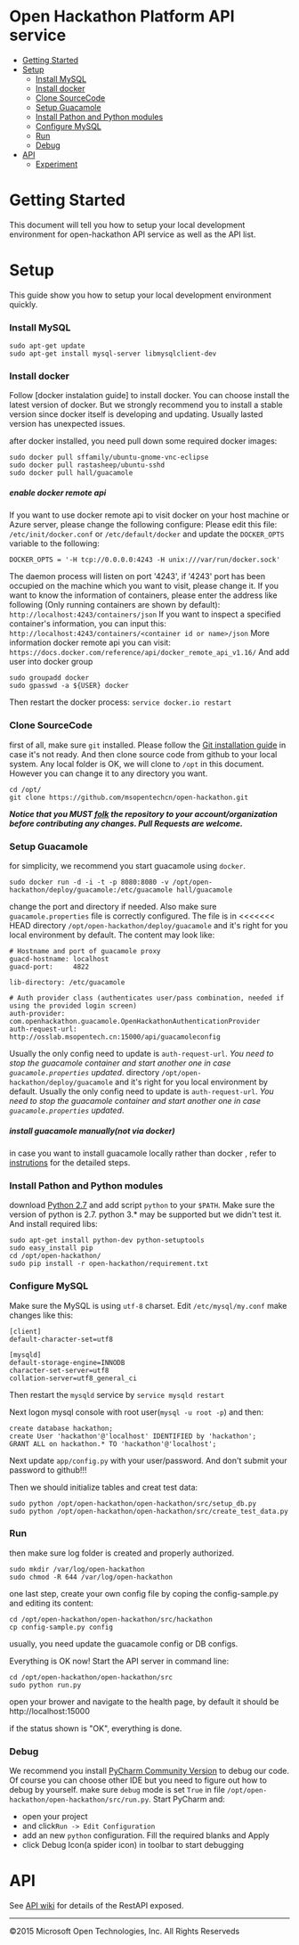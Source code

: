 Open Hackathon Platform API service
=============================

<!-- toc -->
* [Getting Started](#getting-started)
* [Setup](#setup)
  * [Install MySQL](#install-mysql)
  * [Install docker](#install-docker)
  * [Clone SourceCode](#clone-sourcecode)
  * [Setup Guacamole](#setup-guacamole)
  * [Install Pathon and Python modules](#install-pathon-and-python-modules)
  * [Configure MySQL](#configure-mysql)
  * [Run](#run)
  * [Debug](#debug)
* [API](#api)
  * [Experiment](#experiment)


<!-- toc stop -->

# Getting Started
This document will tell you how to setup your local development environment for open-hackathon API service as well as the API list.

# Setup

This guide show you how to setup your local development environment quickly.

### Install MySQL
```
sudo apt-get update
sudo apt-get install mysql-server libmysqlclient-dev
```

### Install docker
Follow [docker instalation guide] to install docker. You can choose install the latest version of docker. But we strongly recommend you to
 install a stable version since docker itself is developing and updating. Usually lasted version has unexpected issues.

after docker installed, you need pull down some required docker images:
```
sudo docker pull sffamily/ubuntu-gnome-vnc-eclipse
sudo docker pull rastasheep/ubuntu-sshd
sudo docker pull hall/guacamole
```

##### enable docker remote api
If you want to use docker remote api to visit docker on your host machine or Azure server, please change the following configure:
Please edit this file: `/etc/init/docker.conf` or `/etc/default/docker` and update the `DOCKER_OPTS` variable to the following:
```
DOCKER_OPTS = '-H tcp://0.0.0.0:4243 -H unix:///var/run/docker.sock'
```
The daemon process will listen on port '4243', if '4243' port has been occupied on the machine which you want to visit, please change it.
If you want to know the information of containers, please enter the address like following (Only running containers are shown by default):
`http://localhost:4243/containers/json`
If you want to inspect a specified container's information, you can input this:
`http://localhost:4243/containers/<container id or name>/json`
More information docker remote api you can visit:
`https://docs.docker.com/reference/api/docker_remote_api_v1.16/`
And add user into docker group
```
sudo groupadd docker
sudo gpasswd -a ${USER} docker
```
Then restart the docker process: `service docker.io restart`


### Clone SourceCode

first of all, make sure `git` installed. Please follow the [Git installation guide](http://git-scm.com/book/en/v2/Getting-Started-Installing-Git) in case it's not ready.
And then clone source code from github to your local system. Any local folder is OK, we will clone to `/opt` in this document. However you
can change it to any directory you want.
```
cd /opt/
git clone https://github.com/msopentechcn/open-hackathon.git
```

**_Notice that you MUST [folk](http://www.worldhello.net/gotgithub/04-work-with-others/010-fork-and-pull.html) the repository to your account/organization before contributing any changes. Pull Requests are welcome._**

### Setup Guacamole
for simplicity, we recommend you start guacamole using `docker`.
```
sudo docker run -d -i -t -p 8080:8080 -v /opt/open-hackathon/deploy/guacamole:/etc/guacamole hall/guacamole
```
change the port and directory if needed. Also make sure `guacamole.properties` file is correctly configured. The file is in
<<<<<<< HEAD
directory `/opt/open-hackathon/deploy/guacamole` and it's right for you local environment by default. The content may look like:
```
# Hostname and port of guacamole proxy
guacd-hostname: localhost
guacd-port:     4822

lib-directory: /etc/guacamole

# Auth provider class (authenticates user/pass combination, needed if using the provided login screen)
auth-provider: com.openhackathon.guacamole.OpenHackathonAuthenticationProvider
auth-request-url: http://osslab.msopentech.cn:15000/api/guacamoleconfig
```
Usually the only config need to update is `auth-request-url`. _You need to stop the guacamole container and start another one
in case `guacamole.properties` updated_.
directory `/opt/open-hackathon/deploy/guacamole` and it's right for you local environment by default. Usually the only config need to update is `auth-request-url`.
_You need to stop the guacamole container and start another one in case `guacamole.properties` updated_.

##### install guacamole manually(not via docker)
in case you want to install guacamole locally rather than docker , refer to [instrutions](https://github.com/msopentechcn/open-hackathon/wiki/Setup-Guacamole-withn-custom-authentication) for the detailed steps.

### Install Pathon and Python modules
download [Python 2.7](https://www.python.org/downloads/) and add script `python` to your `$PATH`. Make sure the version of python is 2.7.
python 3.* may be supported but we didn't test it.
And install required libs:
```
sudo apt-get install python-dev python-setuptools
sudo easy_install pip
cd /opt/open-hackathon/
sudo pip install -r open-hackathon/requirement.txt
```

### Configure MySQL
Make sure the MySQL is using `utf-8` charset. Edit `/etc/mysql/my.conf` make changes like this:
```
[client]
default-character-set=utf8

[mysqld]
default-storage-engine=INNODB
character-set-server=utf8
collation-server=utf8_general_ci
```
Then restart the `mysqld` service by `service mysqld restart`

Next logon mysql console with root user(`mysql -u root -p`) and then:
```mysql
create database hackathon;
create User 'hackathon'@'localhost' IDENTIFIED by 'hackathon';
GRANT ALL on hackathon.* TO 'hackathon'@'localhost';
```
Next update `app/config.py` with your user/password. And don't submit your password to github!!!

Then we should initialize tables and creat test data:
```
sudo python /opt/open-hackathon/open-hackathon/src/setup_db.py
sudo python /opt/open-hackathon/open-hackathon/src/create_test_data.py
```
### Run
then make sure log folder is created and properly authorized.
```
sudo mkdir /var/log/open-hackathon
sudo chmod -R 644 /var/log/open-hackathon
```

one last step, create your own config file by coping the config-sample.py and editing its content:
```
cd /opt/open-hackathon/open-hackathon/src/hackathon
cp config-sample.py config
```
usually, you need update the guacamole config or DB configs.

Everything is OK now! Start the API server in command line:
```
cd /opt/open-hackathon/open-hackathon/src
sudo python run.py
```
open your brower and navigate to the health page, by default it should be http://localhost:15000

if the status shown is "OK", everything is done.

### Debug
We recommend you install [PyCharm Community Version](https://www.jetbrains.com/pycharm/download/) to debug our code. Of course you can
choose other IDE but you need to figure out how to debug by yourself.
make sure `debug` mode is set `True` in file `/opt/open-hackathon/open-hackathon/src/run.py`. Start PyCharm and:
- open your project
- and click`Run -> Edit Configuration`
- add an new `python` configuration. Fill the required blanks and Apply
- click Debug Icon(a spider icon) in toolbar to start debugging

# API
See [API wiki](https://github.com/msopentechcn/open-hackathon/wiki/Open-hackathon-Restful-API) for details of the RestAPI exposed.

-------------------------------
&copy;2015 Microsoft Open Technologies, Inc. All Rights Reserveds

